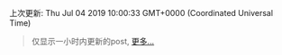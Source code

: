 
  
 上次更新: Thu Jul 04 2019 10:00:33 GMT+0000 (Coordinated Universal Time) 

 > 仅显示一小时内更新的post, [更多...](screenshots/)
  